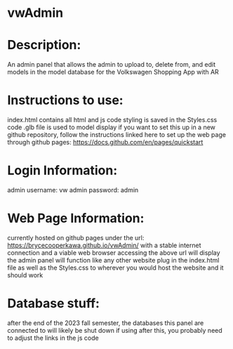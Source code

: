 # vwAdmin

# Description:
An admin panel that allows the admin to upload to, delete from, and edit models in the model database for the Volkswagen Shopping App with AR

# Instructions to use:
index.html contains all html and js code
styling is saved in the Styles.css code
.glb file is used to model display
if you want to set this up in a new github repository, follow the instructions linked here to set up the web page through github pages:
https://docs.github.com/en/pages/quickstart

# Login Information:
admin username: vw
admin password: admin

# Web Page Information:
currently hosted on github pages under the url:
https://brycecooperkawa.github.io/vwAdmin/
with a stable internet connection and a viable web browser accessing the above url will display the admin panel
will function like any other website plug in the index.html file as well as the Styles.css to wherever you would host
the website and it should work

# Database stuff:
after the end of the 2023 fall semester, the databases this panel are connected to will likely be shut down
if using after this, you probably need to adjust the links in the js code

